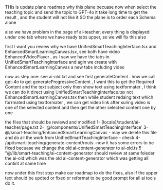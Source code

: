 THis is update plane roadmap
why this plane becuase now when select the teaching topic and send the topic to GPT-4o it take long time to get the result , and the student will not like it
SO the plane is to order each Schema alone

also we have problem in the page of ai-teacher, every thing is displayed under one tab where we have ready tabs upper, so we will fix this also

first I want you review why we have UnifiedSmartTeachingInterface.tsx and EnhancedSmartLearningCanvas.tsx, see both have video EnhancedVideoPlayer , as I saw we have the tabs in UnifiedSmartTeachingInterface and agin we create with EnhancedSmartLearningCanvas a new tabs including video

now as step one:
see ai-old.txt and see first generateContent . how we call gpt-4o to get generateProgressiveContent , I want this to get the Required Content and the text subject only 
then show text using textformater , I think we can do it direct using UnifiedSmartTeachingInterface.tsx not EnhancedSmartLearningCanvas.tsx then while student redaing text which forrmated using textformater , we can get video link after suring video is one of the selected content and then get the other selected content one by one

the files that should be reviewd and modified 
1- [locale]/student/ai-teacher/page.txt
2- '@/components/UnifiedSmartTeachingInterface'
3- @/smart-teaching/EnhancedSmartLearningCanvas - may we delete this file and do all the work from UnifiedSmartTeachingInterface - check
4- /api/smart-teaching/generate-content/routs  -now it has some errors to be fixed becuase we change the old ai-content-generator to ai-old.ts
5- "@/lib/smart-teaching/ai-content-generator  should review at same foleder the ai-old which was the old ai-content-generator which was getting all contint at same time 


now under this first step make our roadmap to do the fixes, also if the upper text should be updted or fixed or reformat to be good prompt for all ai tools do it.